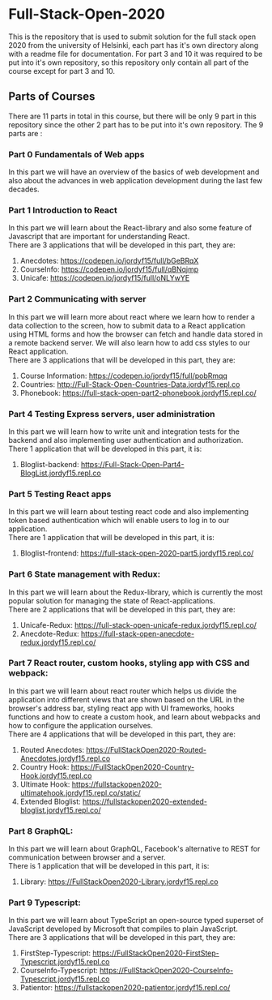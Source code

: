 # Full-Stack-Open-2020
This is the repository that is used to submit solution for the full stack open 2020 from the university of Helsinki, each part has it's own directory along with a readme file for documentation. For part 3 and 10 it was required to be put into it's own repository, so this repository only contain all part of the course except for part 3 and 10.  

## Parts of Courses
There are 11 parts in total in this course, but there will be only 9 part in this repository since the other 2 part has to be put into it's own repository. The 9 parts are :  
### Part 0 Fundamentals of Web apps  
In this part we will have an overview of the basics of web development and also about the advances in web application development during the last few decades.
### Part 1 Introduction to React  
In this part we will learn about the React-library and also some feature of Javascript that are important for understanding React.  
There are 3 applications that will be developed in this part, they are:  
1. Anecdotes: https://codepen.io/jordyf15/full/bGeBRqX
2.  CourseInfo: https://codepen.io/jordyf15/full/qBNqjmp  
3.  Unicafe: https://codepen.io/jordyf15/full/oNLYwYE

### Part 2 Communicating with server  
In this part we will learn more about react where we learn how to render a data collection to the screen, how to submit data to a React application using HTML forms and how the browser can fetch and handle data stored in a remote backend server. We will also learn how to add css styles to our React application.  
There are 3 applications that will be developed in this part, they are:  
1. Course Information: https://codepen.io/jordyf15/full/pobRmqq
2. Countries: http://Full-Stack-Open-Countries-Data.jordyf15.repl.co
3. Phonebook: https://full-stack-open-part2-phonebook.jordyf15.repl.co/

### Part 4 Testing Express servers, user administration  
In this part we will learn how to write unit and integration tests for the backend and also implementing user authentication and authorization.  
There 1 application that will be developed in this part, it is: 
1. Bloglist-backend: https://Full-Stack-Open-Part4-BlogList.jordyf15.repl.co

### Part 5 Testing React apps  
In this part we will learn about testing react code and also implementing token based authentication which will enable users to log in to our application.  
There are 1 application that will be developed in this part, it is:  
1. Bloglist-frontend: https://full-stack-open-2020-part5.jordyf15.repl.co/  

### Part 6 State management with Redux:  
In this part we will learn about the Redux-library, which is currently the most popular solution for managing the state of React-applications.  
There are 2 applications that will be developed in this part, they are:  
1. Unicafe-Redux: https://full-stack-open-unicafe-redux.jordyf15.repl.co/
2. Anecdote-Redux: https://full-stack-open-anecdote-redux.jordyf15.repl.co/

### Part 7 React router, custom hooks, styling app with CSS and webpack:  
In this part we will learn about react router which helps us divide the application into different views that are shown based on the URL in the browser's address bar, styling react app with UI frameworks, hooks functions and how to create a custom hook, and learn about webpacks and how to configure the application ourselves.  
There are 4 applications that will be developed in this part, they are:  
1. Routed Anecdotes: https://FullStackOpen2020-Routed-Anecdotes.jordyf15.repl.co
2. Country Hook: https://FullStackOpen2020-Country-Hook.jordyf15.repl.co
3. Ultimate Hook: https://fullstackopen2020-ultimatehook.jordyf15.repl.co/static/
4. Extended Bloglist: https://fullstackopen2020-extended-bloglist.jordyf15.repl.co/

### Part 8 GraphQL:  
In this part we will learn about GraphQL, Facebook's alternative to REST for communication between browser and a server.  
There is 1 application that will be developed in this part, it is:  
1. Library: https://FullStackOpen2020-Library.jordyf15.repl.co

### Part 9 Typescript:  
In this part we will learn about TypeScript an open-source typed superset of JavaScript developed by Microsoft that compiles to plain JavaScript.  
There are 3 applications that will be developed in this part, they are:  
1. FirstStep-Typescript: https://FullStackOpen2020-FirstStep-Typescript.jordyf15.repl.co
2. CourseInfo-Typescript: https://FullStackOpen2020-CourseInfo-Typescript.jordyf15.repl.co
3. Patientor: https://fullstackopen2020-patientor.jordyf15.repl.co/

